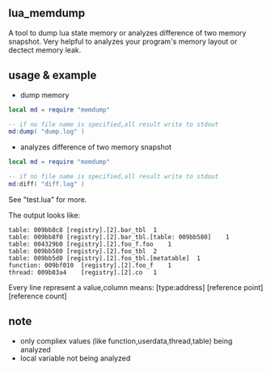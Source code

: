 lua_memdump
-----------
A tool to dump lua state memory or analyzes difference of two memory snapshot.
Very helpful to analyzes your program's memory layout or dectect memory leak.

usage & example
----------------
* dump memory  

```lua
local md = require "memdump"

-- if no file name is specified,all result write to stdout
md:dump( "dump.log" )
```

* analyzes difference of two memory snapshot  

```lua
local md = require "memdump"

-- if no file name is specified,all result write to stdout
md:diff( "diff.log" )
```
See "test.lua" for more.  

The output looks like:

```shell
table: 009bb8c8	[registry].[2].bar_tbl	1
table: 009bb8f0	[registry].[2].bar_tbl.[table: 009bb580]	1
table: 004329b0	[registry].[2].foo_f.foo	1
table: 009bb580	[registry].[2].foo_tbl	2
table: 009bb5d0	[registry].[2].foo_tbl.[metatable]	1
function: 009bf010	[registry].[2].foo_f	1
thread: 009b83a4	[registry].[2].co	1
```
Every line represent a value,column means:
[type:address] [reference point] [reference count]

note
----

* only compliex values (like function,userdata,thread,table) being analyzed
* local variable not being analyzed
